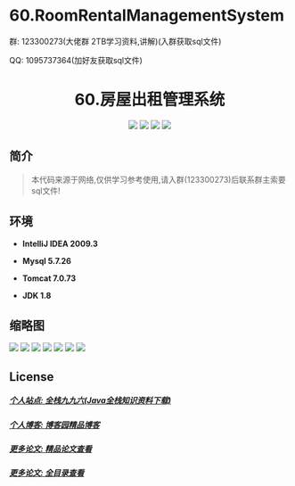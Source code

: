 
# 60.RoomRentalManagementSystem

<p>群: 123300273(大佬群 2TB学习资料,讲解)(入群获取sql文件)</p>
<p>QQ: 1095737364(加好友获取sql文件)</p>

<p><h1 align="center">60.房屋出租管理系统</h1></p>


<p align="center">
	<img src="https://img.shields.io/badge/jdk-1.8-orange.svg"/>
    <img src="https://img.shields.io/badge/spring-5.x-lightgrey.svg"/>
    <img src="https://img.shields.io/badge/springmvc-3.x-blue.svg"/>
    <img src="https://img.shields.io/badge/mybatis-3.x-yellow.svg"/>
</p>

## 简介


> 本代码来源于网络,仅供学习参考使用,请入群(123300273)后联系群主索要sql文件!


## 环境

- <b>IntelliJ IDEA 2009.3</b>

- <b>Mysql 5.7.26</b>

- <b>Tomcat 7.0.73</b>

- <b>JDK 1.8</b>


## 缩略图

![](https://img2020.cnblogs.com/blog/588112/202201/588112-20220105220519376-1161096264.png)
![](https://img2020.cnblogs.com/blog/588112/202201/588112-20220105220529290-762457210.png)
![](https://img2020.cnblogs.com/blog/588112/202201/588112-20220105220540176-1444393731.png)
![](https://img2020.cnblogs.com/blog/588112/202201/588112-20220105220551572-369921923.png)
![](https://img2020.cnblogs.com/blog/588112/202201/588112-20220105220559995-195015736.png)
![](https://img2020.cnblogs.com/blog/588112/202201/588112-20220105220606795-245872903.png)
![](https://img2020.cnblogs.com/blog/588112/202201/588112-20220105220618294-199230961.png)


## License

##### [个人站点: 全栈九九六(Java全栈知识资料下载)](https://www.blog996.com/)
##### [个人博客: 博客园精品博客](https://www.cnblogs.com/yysbolg/)
##### [更多论文: 精品论文查看](https://www.cnblogs.com/yysbolg/category/1886262.html)
##### [更多论文: 全目录查看](https://www.blog996.com/md/2021-09-22-1632317852192.html)


